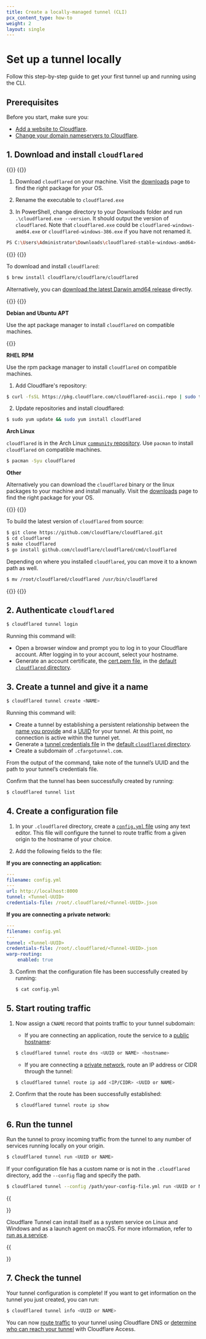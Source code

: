 ```yaml
---
title: Create a locally-managed tunnel (CLI)
pcx_content_type: how-to
weight: 2
layout: single
---
```


# Set up a tunnel locally

Follow this step-by-step guide to get your first tunnel up and running using the CLI.

## Prerequisites

Before you start, make sure you:

- [Add a website to Cloudflare](/fundamentals/setup/account-setup/add-site/).
- [Change your domain nameservers to Cloudflare](/dns/zone-setups/full-setup/setup/).

## 1. Download and install `cloudflared`

{{<tabs labels="Windows | macOS | Linux | Build from source">}}
{{<tab label="windows" no-code="true">}}

1. Download `cloudflared` on your machine. Visit the [downloads](/cloudflare-one/connections/connect-networks/downloads/) page to find the right package for your OS.

2. Rename the executable to `cloudflared.exe`

3. In PowerShell, change directory to your Downloads folder and run `.\cloudflared.exe --version`. It should output the version of `cloudflared`. Note that `cloudflared.exe` could be `cloudflared-windows-amd64.exe` or `cloudflared-windows-386.exe` if you have not renamed it.

```bash
PS C:\Users\Administrator\Downloads\cloudflared-stable-windows-amd64> .\cloudflared.exe --version
```

{{</tab>}}
{{<tab label="macos" no-code="true">}}
 
To download and install `cloudflared`:

```sh
$ brew install cloudflare/cloudflare/cloudflared
```

Alternatively, you can [download the latest Darwin amd64 release](/cloudflare-one/connections/connect-networks/downloads/) directly.
 
{{</tab>}}
{{<tab label="linux" no-code="true">}}

**Debian and Ubuntu APT**

Use the apt package manager to install `cloudflared` on compatible machines.

{{<render file="tunnel/_cloudflared-debian-install.md">}}

**RHEL RPM**

Use the rpm package manager to install `cloudflared` on compatible machines.

1. Add Cloudflare's repository:

```sh
$ curl -fsSL https://pkg.cloudflare.com/cloudflared-ascii.repo | sudo tee /etc/yum.repos.d/cloudflared.repo
```

2. Update repositories and install cloudflared:

```sh
$ sudo yum update && sudo yum install cloudflared
```

**Arch Linux**

`cloudflared` is in the Arch Linux [`community` repository](https://wiki.archlinux.org/title/official_repositories#community).
Use `pacman` to install `cloudflared` on compatible machines.

```sh
$ pacman -Syu cloudflared
```

**Other**

Alternatively you can download the `cloudflared` binary or the linux packages to your machine and install manually. Visit the [downloads](/cloudflare-one/connections/connect-networks/downloads/) page to find the right package for your OS.

{{</tab>}}
{{<tab label="build from source" no-code="true">}}

To build the latest version of `cloudflared` from source:

```sh
$ git clone https://github.com/cloudflare/cloudflared.git
$ cd cloudflared
$ make cloudflared
$ go install github.com/cloudflare/cloudflared/cmd/cloudflared
```

Depending on where you installed `cloudflared`, you can move it to a known path as well.

```sh
$ mv /root/cloudflared/cloudflared /usr/bin/cloudflared
```

{{</tab>}}
{{</tabs>}}

## 2. Authenticate `cloudflared`

```sh
$ cloudflared tunnel login
```

Running this command will:

- Open a browser window and prompt you to log in to your Cloudflare account. After logging in to your account, select your hostname.
- Generate an account certificate, the [cert.pem file](/cloudflare-one/connections/connect-networks/get-started/tunnel-useful-terms/#certpem), in the [default `cloudflared` directory](/cloudflare-one/connections/connect-networks/get-started/tunnel-useful-terms/#default-cloudflared-directory).

## 3. Create a tunnel and give it a name

```sh
$ cloudflared tunnel create <NAME>
```

Running this command will:

- Create a tunnel by establishing a persistent relationship between the [name you provide](/cloudflare-one/connections/connect-networks/get-started/tunnel-useful-terms/#tunnel-name) and a [UUID](/cloudflare-one/connections/connect-networks/get-started/tunnel-useful-terms/#tunnel-uuid) for your tunnel. At this point, no connection is active within the tunnel yet.
- Generate a [tunnel credentials file](/cloudflare-one/connections/connect-networks/get-started/tunnel-useful-terms/#credentials-file) in the [default `cloudflared` directory](/cloudflare-one/connections/connect-networks/get-started/tunnel-useful-terms/#default-cloudflared-directory).
- Create a subdomain of `.cfargotunnel.com`.

From the output of the command, take note of the tunnel’s UUID and the path to your tunnel’s credentials file.

Confirm that the tunnel has been successfully created by running:

```sh
$ cloudflared tunnel list
```

## 4. Create a configuration file

1. In your `.cloudflared` directory, create a [`config.yml` file](/cloudflare-one/connections/connect-networks/configure-tunnels/local-management/configuration-file/)  using any text editor. This file will configure the tunnel to route traffic from a given origin to the hostname of your choice.

2. Add the following fields to the file:

**If you are connecting an application:**

```yml
---
filename: config.yml
---
url: http://localhost:8000
tunnel: <Tunnel-UUID>
credentials-file: /root/.cloudflared/<Tunnel-UUID>.json
```

**If you are connecting a private network:**

```yml
---
filename: config.yml
---
tunnel: <Tunnel-UUID>
credentials-file: /root/.cloudflared/<Tunnel-UUID>.json
warp-routing:
    enabled: true
```

3. Confirm that the configuration file has been successfully created by running:

    ```sh
    $ cat config.yml
    ```

## 5. Start routing traffic

1. Now assign a `CNAME` record that points traffic to your tunnel subdomain:

    - If you are connecting an application, route the service to a [public hostname](/cloudflare-one/connections/connect-networks/routing-to-tunnel/):

    ```sh
    $ cloudflared tunnel route dns <UUID or NAME> <hostname>
    ```

    - If you are connecting a [private network](/cloudflare-one/connections/connect-networks/private-net/), route an IP address or CIDR through the tunnel:

    ```sh
    $ cloudflared tunnel route ip add <IP/CIDR> <UUID or NAME>
    ```

2. Confirm that the route has been successfully established:

    ```sh
    $ cloudflared tunnel route ip show
    ```

## 6. Run the tunnel

Run the tunnel to proxy incoming traffic from the tunnel to any number of services running locally on your origin.

```sh
$ cloudflared tunnel run <UUID or NAME>
```

If your configuration file has a custom name or is not in the `.cloudflared` directory, add the `--config` flag and specify the path.

```sh
$ cloudflared tunnel --config /path/your-config-file.yml run <UUID or NAME>
```

{{<Aside>}}

Cloudflare Tunnel can install itself as a system service on Linux and Windows and as a launch agent on macOS. For more information, refer to [run as a service](/cloudflare-one/connections/connect-networks/configure-tunnels/local-management/as-a-service/).

{{</Aside>}}

## 7. Check the tunnel

Your tunnel configuration is complete! If you want to get information on the tunnel you just created, you can run:

```sh
$ cloudflared tunnel info <UUID or NAME>
```

You can now [route traffic](/cloudflare-one/connections/connect-networks/routing-to-tunnel/) to your tunnel using Cloudflare DNS or [determine who can reach your tunnel](/cloudflare-one/policies/access/) with Cloudflare Access.
